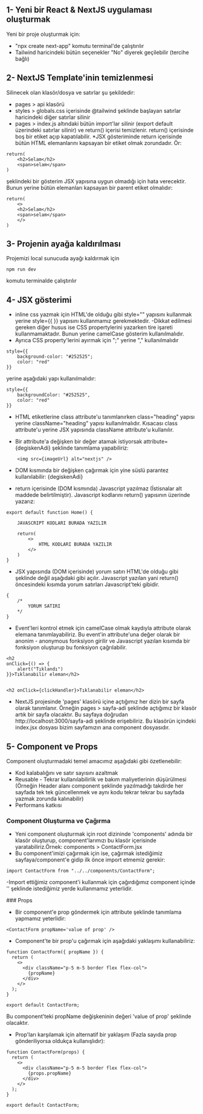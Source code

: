 ## 1- Yeni bir React & NextJS uygulaması oluşturmak

Yeni bir proje oluşturmak için:

- "npx create next-app" komutu terminal'de çalıştırılır
- Tailwind haricindeki bütün seçenekler "No" diyerek geçilebilir (tercihe bağlı)

## 2- NextJS Template'inin temizlenmesi

Silinecek olan klasör/dosya ve satırlar şu şekildedir:

- pages > api klasörü
- styles > globals.css içerisinde @tailwind şeklinde başlayan satırlar haricindeki diğer satırlar silinir
- pages > index.js altındaki bütün import'lar silinir (export default üzerindeki satırlar silinir) ve return() içerisi temizlenir. return() içerisinde boş bir etiket açıp kapatılabilir.
  \*JSX gösteriminde return içerisinde bütün HTML elemanlarını kapsayan bir etiket olmak zorundadır. Ör:

```
return(
    <h2>Selam</h2>
    <span>selam</span>
)
```

şeklindeki bir gösterim JSX yapısına uygun olmadığı için hata verecektir. Bunun yerine bütün elemanları kapsayan bir parent etiket olmalıdır:

```
return(
    <>
    <h2>Selam</h2>
    <span>selam</span>
    </>
)
```

## 3- Projenin ayağa kaldırılması

Projemizi local sunucuda ayağı kaldırmak için

```
npm run dev
```

komutu terminalde çalıştırılır

## 4- JSX gösterimi

- inline css yazmak için HTML'de olduğu gibi style="" yapısını kullanmak yerine style={{ }} yapısını kullanmamız gerekmektedir.
  -Dikkat edilmesi gereken diğer husus ise CSS propertylerini yazarken tire işareti kullanmamaktadır. Bunun yerine camelCase gösterim kullanılmalıdır.
- Ayrıca CSS property'lerini ayırmak için ";" yerine "," kullanılmalıdır

```
style={{
    background-color: "#252525";
    color: "red"
}}

```

yerine aşağıdaki yapı kullanılmalıdır:

```
style={{
    backgroundColor: "#252525",
    color: "red"
}}
```

- HTML etiketlerine class attribute'u tanımlanırken class="heading" yapısı yerine className="heading" yapısı kullanılmalıdır. Kısacası class attribute'u yerine JSX yapısında className attribute'u kullanılır.

- Bir attribute'a değişken bir değer atamak istiyorsak attribute={degiskenAdi} şeklinde tanımlama yapabiliriz:

```
    <img src={imageUrl} alt="nextjs" />
```

- DOM kısmında bir değişken çağırmak için yine süslü parantez kullanılabilir: {degiskenAdi}

- return içerisinde (DOM kısmında) Javascript yazılmaz (İstisnalar alt maddede belirtilmiştir). Javascript kodlarını return() yapısının üzerinde yazarız:

```
export default function Home() {

    JAVASCRIPT KODLARI BURADA YAZILIR

    return(
        <>
            HTML KODLARI BURADA YAZILIR
        </>
    )
}
```

- JSX yapısında (DOM içerisinde) yorum satırı HTML'de olduğu gibi <!-- COMMENT --> şeklinde değil aşağıdaki gibi açılır. Javascript yazılan yani return() öncesindeki kısımda yorum satırları Javascript'teki gibidir.

```
{
    /*
        YORUM SATIRI
    */
}
```

- Event'leri kontrol etmek için camelCase olmak kaydıyla attribute olarak elemana tanımlayabiliriz. Bu event'in attribute'una değer olarak bir anonim - anonymous fonksiyon girilir ve Javascript yazılan kısımda bir fonksiyon oluşturup bu fonksiyon çağrılabilir.

```
<h2
onClick={() => {
    alert("Tıklandı")
}}>Tıklanabilir eleman</h2>


<h2 onClick={clickHandler}>Tıklanabilir eleman</h2>
```

- NextJS projesinde 'pages' klasörü içine açtığımız her dizin bir sayfa olarak tanımlanır. Örneğin pages > sayfa-adi şeklinde açtığımız bir klasör artık bir sayfa olacaktır. Bu sayfaya doğrudan http://localhost:3000/sayfa-adi şeklinde erişebiliriz. Bu klasörün içindeki index.jsx dosyası bizim sayfamızın ana component dosyasıdır.

## 5- Component ve Props

Component oluşturmadaki temel amacımız aşağıdaki gibi özetlenebilir:

- Kod kalabalığını ve satır sayısını azaltmak
- Reusable - Tekrar kullanılabilirlik ve bakım maliyetlerinin düşürülmesi (Örneğin Header alanı component şeklinde yazılmadığı takdirde her sayfada tek tek güncellenmek ve aynı kodu tekrar tekrar bu sayfada yazmak zorunda kalınabilir)
- Performans katkısı

### Component Oluşturma ve Çağırma

- Yeni component oluşturmak için root dizininde 'components' adında bir klasör oluşturup, component'larımızı bu klasör içerisinde yaratabiliriz.Örnek: components > ContactForm.jsx
- Bu component'imizi çağırmak için ise, çağırmak istediğimiz sayfaya/component'e gidip ilk önce import etmemiz gerekir:

```
import ContactForm from "../../components/ContactForm";
```

-Import ettiğimiz component'i kullanmak için çağırdığımız component içinde '<ContactForm />' şeklinde istediğimiz yerde kullanmamız yeterlidir.

### Props

- Bir component'e prop göndermek için attribute şeklinde tanımlama yapmamız yeterlidir:

```
<ContactForm propName='value of prop' />
```

- Component'te bir prop'u çağırmak için aşağıdaki yaklaşımı kullanabiliriz:

```
function ContactForm({ propName }) {
  return (
    <>
      <div className="p-5 m-5 border flex flex-col">
        {propName}
      </div>
    </>
  );
}

export default ContactForm;
```

Bu component'teki propName değişkeninin değeri 'value of prop' şeklinde olacaktır.

- Prop'ları karşılamak için alternatif bir yaklaşım (Fazla sayıda prop gönderiliyorsa oldukça kullanışlıdır):

```
function ContactForm(props) {
  return (
    <>
      <div className="p-5 m-5 border flex flex-col">
        {props.propName}
      </div>
    </>
  );
}

export default ContactForm;
```
